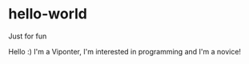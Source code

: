 # hello-world
Just for fun

Hello :)
I'm a Viponter, I'm interested in programming and I'm a novice!

